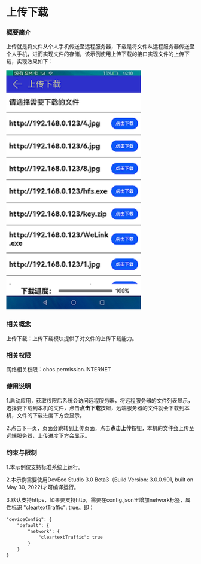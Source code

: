# 上传下载

### 概要简介

上传就是将文件从个人手机传送至远程服务器，下载是将文件从远程服务器传送至个人手机，进而实现文件的存储，该示例使用上传下载的接口实现文件的上传下载，实现效果如下：

![](screenshots/devices/index.png)

### 相关概念

上传下载：上传下载模块提供了对文件的上传下载能力。

### 相关权限

网络相关权限：ohos.permission.INTERNET

### 使用说明

1.启动应用，获取权限后系统会访问远程服务器，将远程服务器的文件列表显示，选择要下载到本机的文件，点击**点击下载**按钮，远端服务器的文件就会下载到本机，文件的下载进度下方会显示。

2.点击下一页，页面会跳转到上传页面，点击**点击上传**按钮，本机的文件会上传至远端服务器，上传进度下方会显示。

### 约束与限制

1.本示例仅支持标准系统上运行。

2.本示例需要使用DevEco Studio 3.0 Beta3（Build Version: 3.0.0.901, built on May 30, 2022)才可编译运行。

3.默认支持https，如果要支持http，需要在config.json里增加network标签，属性标识 "cleartextTraffic": true。即：

```
"deviceConfig": {
    "default": {
        "network": {
            "cleartextTraffic": true
        }
    }
}
```

